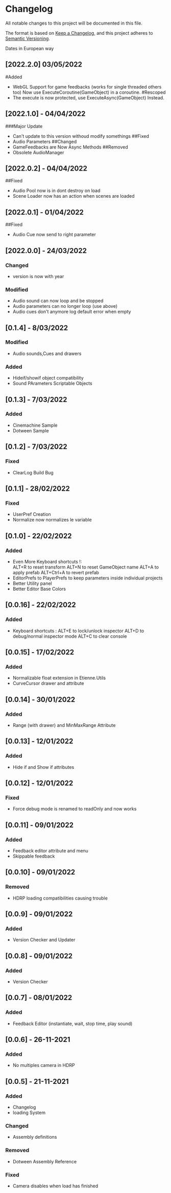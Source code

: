 # Changelog
All notable changes to this project will be documented in this file.

The format is based on [Keep a Changelog](https://keepachangelog.com/en/1.0.0/),
and this project adheres to [Semantic Versioning](https://semver.org/spec/v2.0.0.html).

Dates in European way

## [2022.2.0] 03/05/2022
#Added
- WebGL Support for game feedbacks (works for single threaded others too)
Now use ExecuteCoroutine(GameObject) in a coroutine.
#Rescoped
- The execute is now protected, use ExecuteAsync(GameObject) Instead.

## [2022.1.0] - 04/04/2022
###Major Update
- Can't update to this version withoud modify somethings
##Fixed
- Audio Parameters
##Changed
- GameFeedbacks are Now Async Methods
##Removed 
- Obsolete AudioManager

## [2022.0.2] - 04/04/2022
##Fixed
- Audio Pool now is in dont destroy on load
- Scene Loader now has an action when scenes are loaded

## [2022.0.1] - 01/04/2022
##Fixed
- Audio Cue now send to right parameter

## [2022.0.0] - 24/03/2022
### Changed
- version is now with year
### Modified
- Audio sound can now loop and be stopped
- Audio parameters can no longer loop (use above)
- Audio cues don't anymore log default error when empty

## [0.1.4] - 8/03/2022
### Modified
- Audio sounds,Cues and drawers
### Added
- Hideif/showif object compatibility
- Sound PArameters Scriptable Objects

## [0.1.3] - 7/03/2022
### Added
- Cinemachine Sample
- Dotween Sample

## [0.1.2] - 7/03/2022
### Fixed
- ClearLog Build Bug

## [0.1.1] - 28/02/2022
### Fixed
- UserPref Creation
- Normalize now normalizes le variable

## [0.1.0] - 22/02/2022
### Added
- Even More Keyboard shortcuts !:  
 ALT+R to reset transform
 ALT+N to reset GameObject name
 ALT+A to apply prefab
 ALT+Ctrl+A to revert prefab
- EditorPrefs to PlayerPrefs to keep parameters inside individual projects
- Better Utility panel
- Better Editor Base Colors

## [0.0.16] - 22/02/2022
### Added
- Keyboard shortcuts : 
 ALT+E to lock/unlock inspector
 ALT+D to debug/normal inspector mode
 ALT+C to clear console

## [0.0.15] - 17/02/2022
### Added
- Normalizable float extension in Etienne.Utils
- CurveCursor drawer and attribute

## [0.0.14] - 30/01/2022
### Added
- Range (with drawer) and MinMaxRange Attribute

## [0.0.13] - 12/01/2022
### Added
- Hide if and Show if attributes

## [0.0.12] - 12/01/2022
### Fixed
- Force debug mode is renamed to readOnly and now works

## [0.0.11] - 09/01/2022
### Added
- Feedback editor attribute and menu
- Skippable feedback

## [0.0.10] - 09/01/2022
### Removed
- HDRP loading compatibilities causing trouble

## [0.0.9] - 09/01/2022
### Added
- Version Checker and Updater

## [0.0.8] - 09/01/2022
### Added
- Version Checker

## [0.0.7] - 08/01/2022
### Added
- Feedback Editor (instantiate, wait, stop time, play sound)

## [0.0.6] - 26-11-2021
### Added
- No multiples camera in HDRP

## [0.0.5] - 21-11-2021
### Added
- Changelog
- loading System

### Changed
- Assembly definitions

### Removed
- Dotween Assembly Reference

### Fixed
- Camera disables when load has finished
